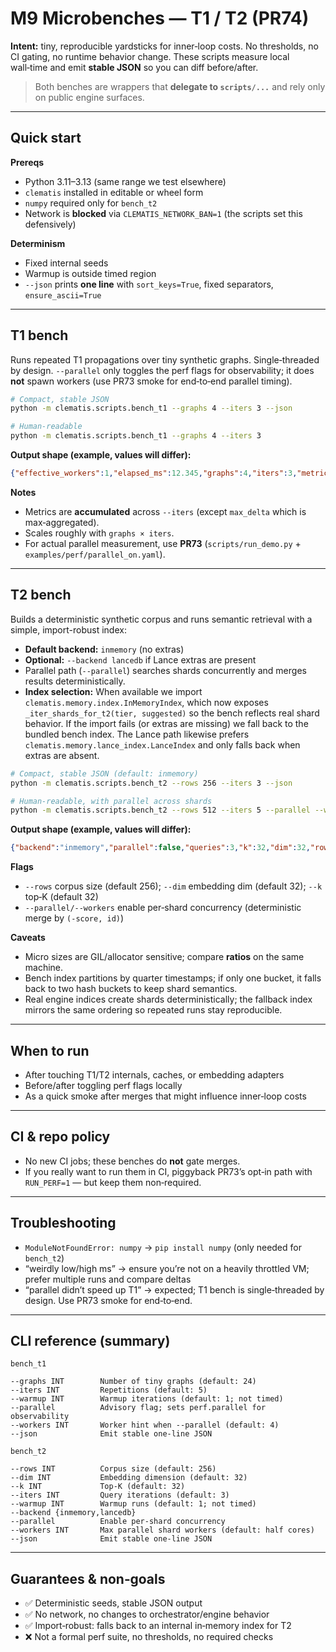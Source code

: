 

# M9 Microbenches — T1 / T2 (PR74)

**Intent:** tiny, reproducible yardsticks for inner‑loop costs. No thresholds, no CI gating, no runtime behavior change. These scripts measure local wall‑time and emit **stable JSON** so you can diff before/after.

> Both benches are wrappers that **delegate to `scripts/...`** and rely only on public engine surfaces.

---

## Quick start

**Prereqs**
- Python 3.11–3.13 (same range we test elsewhere)
- `clematis` installed in editable or wheel form
- `numpy` required only for `bench_t2`
- Network is **blocked** via `CLEMATIS_NETWORK_BAN=1` (the scripts set this defensively)

**Determinism**
- Fixed internal seeds
- Warmup is outside timed region
- `--json` prints **one line** with `sort_keys=True`, fixed separators, `ensure_ascii=True`

---

## T1 bench

Runs repeated T1 propagations over tiny synthetic graphs. Single‑threaded by design. `--parallel` only toggles the perf flags for observability; it does **not** spawn workers (use PR73 smoke for end‑to‑end parallel timing).

```bash
# Compact, stable JSON
python -m clematis.scripts.bench_t1 --graphs 4 --iters 3 --json

# Human‑readable
python -m clematis.scripts.bench_t1 --graphs 4 --iters 3
```

**Output shape (example, values will differ):**
```json
{"effective_workers":1,"elapsed_ms":12.345,"graphs":4,"iters":3,"metrics":{"cache_hits":0,"cache_misses":0,"graphs_touched":4,"iters":12,"layer_cap_hits":0,"max_delta":0.0,"node_budget_hits":0,"pops":24,"propagations":12,"radius_cap_hits":0},"parallel":false,"task_count":4,"workers":1}
```

**Notes**
- Metrics are **accumulated** across `--iters` (except `max_delta` which is max‑aggregated).
- Scales roughly with `graphs × iters`.
- For actual parallel measurement, use **PR73** (`scripts/run_demo.py` + `examples/perf/parallel_on.yaml`).

---

## T2 bench

Builds a deterministic synthetic corpus and runs semantic retrieval with a simple, import-robust index:
- **Default backend:** `inmemory` (no extras)
- **Optional:** `--backend lancedb` if Lance extras are present
- Parallel path (`--parallel`) searches shards concurrently and merges results deterministically.
- **Index selection:** When available we import `clematis.memory.index.InMemoryIndex`, which now exposes `_iter_shards_for_t2(tier, suggested)` so the bench reflects real shard behavior. If the import fails (or extras are missing) we fall back to the bundled bench index. The Lance path likewise prefers `clematis.memory.lance_index.LanceIndex` and only falls back when extras are absent.

```bash
# Compact, stable JSON (default: inmemory)
python -m clematis.scripts.bench_t2 --rows 256 --iters 3 --json

# Human‑readable, with parallel across shards
python -m clematis.scripts.bench_t2 --rows 512 --iters 5 --parallel --workers 3
```

**Output shape (example, values will differ):**
```json
{"backend":"inmemory","parallel":false,"queries":3,"k":32,"dim":32,"rows":256,"shards":2,"workers":4,"effective_workers":1,"elapsed_ms":34.210,"metrics":{"total_k_returned":96,"avg_returned_per_query":32.0,"t2_task_count":0,"t2_parallel_workers":0,"t2_partition_count":0}}
```

**Flags**
- `--rows` corpus size (default 256); `--dim` embedding dim (default 32); `--k` top‑K (default 32)
- `--parallel/--workers` enable per‑shard concurrency (deterministic merge by `(-score, id)`)

**Caveats**
- Micro sizes are GIL/allocator sensitive; compare **ratios** on the same machine.
- Bench index partitions by quarter timestamps; if only one bucket, it falls back to two hash buckets to keep shard semantics.
- Real engine indices create shards deterministically; the fallback index mirrors the same ordering so repeated runs stay reproducible.

---

## When to run

- After touching T1/T2 internals, caches, or embedding adapters
- Before/after toggling perf flags locally
- As a quick smoke after merges that might influence inner‑loop costs

---

## CI & repo policy

- No new CI jobs; these benches do **not** gate merges.
- If you really want to run them in CI, piggyback PR73’s opt‑in path with `RUN_PERF=1` — but keep them non‑required.

---

## Troubleshooting

- `ModuleNotFoundError: numpy` → `pip install numpy` (only needed for `bench_t2`)
- “weirdly low/high ms” → ensure you’re not on a heavily throttled VM; prefer multiple runs and compare deltas
- “parallel didn’t speed up T1” → expected; T1 bench is single‑threaded by design. Use PR73 smoke for end‑to‑end.

---

## CLI reference (summary)

`bench_t1`
```
--graphs INT        Number of tiny graphs (default: 24)
--iters INT         Repetitions (default: 5)
--warmup INT        Warmup iterations (default: 1; not timed)
--parallel          Advisory flag; sets perf.parallel for observability
--workers INT       Worker hint when --parallel (default: 4)
--json              Emit stable one‑line JSON
```

`bench_t2`
```
--rows INT          Corpus size (default: 256)
--dim INT           Embedding dimension (default: 32)
--k INT             Top‑K (default: 32)
--iters INT         Query iterations (default: 3)
--warmup INT        Warmup runs (default: 1; not timed)
--backend {inmemory,lancedb}
--parallel          Enable per‑shard concurrency
--workers INT       Max parallel shard workers (default: half cores)
--json              Emit stable one‑line JSON
```

---

## Guarantees & non‑goals

- ✅ Deterministic seeds, stable JSON output
- ✅ No network, no changes to orchestrator/engine behavior
- ✅ Import‑robust: falls back to an internal in‑memory index for T2
- ❌ Not a formal perf suite, no thresholds, no required checks
